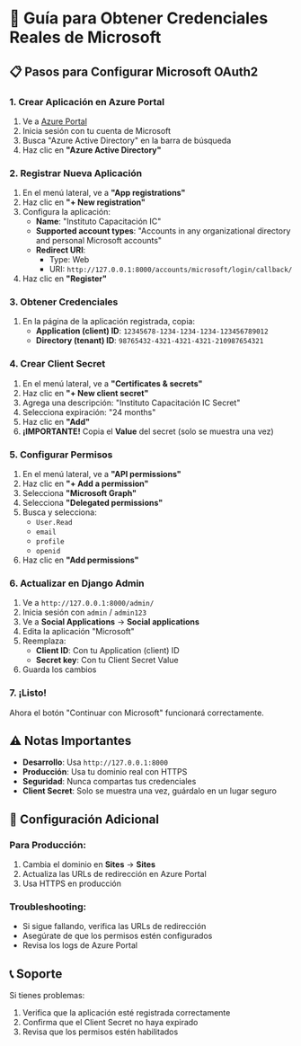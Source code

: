 # 🔑 Guía para Obtener Credenciales Reales de Microsoft

## 📋 Pasos para Configurar Microsoft OAuth2

### 1. Crear Aplicación en Azure Portal

1. Ve a [Azure Portal](https://portal.azure.com/)
2. Inicia sesión con tu cuenta de Microsoft
3. Busca "Azure Active Directory" en la barra de búsqueda
4. Haz clic en **"Azure Active Directory"**

### 2. Registrar Nueva Aplicación

1. En el menú lateral, ve a **"App registrations"**
2. Haz clic en **"+ New registration"**
3. Configura la aplicación:
   - **Name**: "Instituto Capacitación IC"
   - **Supported account types**: "Accounts in any organizational directory and personal Microsoft accounts"
   - **Redirect URI**: 
     - Type: Web
     - URI: `http://127.0.0.1:8000/accounts/microsoft/login/callback/`
4. Haz clic en **"Register"**

### 3. Obtener Credenciales

1. En la página de la aplicación registrada, copia:
   - **Application (client) ID**: `12345678-1234-1234-1234-123456789012`
   - **Directory (tenant) ID**: `98765432-4321-4321-4321-210987654321`

### 4. Crear Client Secret

1. En el menú lateral, ve a **"Certificates & secrets"**
2. Haz clic en **"+ New client secret"**
3. Agrega una descripción: "Instituto Capacitación IC Secret"
4. Selecciona expiración: "24 months"
5. Haz clic en **"Add"**
6. **¡IMPORTANTE!** Copia el **Value** del secret (solo se muestra una vez)

### 5. Configurar Permisos

1. En el menú lateral, ve a **"API permissions"**
2. Haz clic en **"+ Add a permission"**
3. Selecciona **"Microsoft Graph"**
4. Selecciona **"Delegated permissions"**
5. Busca y selecciona:
   - `User.Read`
   - `email`
   - `profile`
   - `openid`
6. Haz clic en **"Add permissions"**

### 6. Actualizar en Django Admin

1. Ve a `http://127.0.0.1:8000/admin/`
2. Inicia sesión con `admin` / `admin123`
3. Ve a **Social Applications** → **Social applications**
4. Edita la aplicación "Microsoft"
5. Reemplaza:
   - **Client ID**: Con tu Application (client) ID
   - **Secret key**: Con tu Client Secret Value
6. Guarda los cambios

### 7. ¡Listo!

Ahora el botón "Continuar con Microsoft" funcionará correctamente.

## ⚠️ Notas Importantes

- **Desarrollo**: Usa `http://127.0.0.1:8000`
- **Producción**: Usa tu dominio real con HTTPS
- **Seguridad**: Nunca compartas tus credenciales
- **Client Secret**: Solo se muestra una vez, guárdalo en un lugar seguro

## 🔧 Configuración Adicional

### Para Producción:
1. Cambia el dominio en **Sites** → **Sites**
2. Actualiza las URLs de redirección en Azure Portal
3. Usa HTTPS en producción

### Troubleshooting:
- Si sigue fallando, verifica las URLs de redirección
- Asegúrate de que los permisos estén configurados
- Revisa los logs de Azure Portal

## 📞 Soporte

Si tienes problemas:
1. Verifica que la aplicación esté registrada correctamente
2. Confirma que el Client Secret no haya expirado
3. Revisa que los permisos estén habilitados
